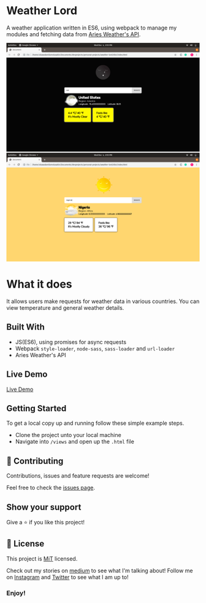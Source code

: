 # Weather Lord
A weather application written in ES6, using webpack to manage my modules and fetching data from [Aries Weather's API](https://www.aerisweather.com).

![screenshot](src/images/1.png)
![screenshot](src/images/2.png)

# What it does
It allows users make requests for weather data in various countries. You can view temperature and general weather details.

## Built With

- JS(ES6), using promises for async requests
- Webpack `style-loader`, `node-sass`, `sass-loader` and `url-loader`
- Aries Weather's API

## Live Demo

[Live Demo]()

## Getting Started

To get a local copy up and running follow these simple example steps.
- Clone the project unto your local machine
- Navigate into `/views` and open up the `.html` file

## 🤝 Contributing

Contributions, issues and feature requests are welcome!

Feel free to check the [issues page](https://github.com/Oluwadamilareolusakin/javascript-to-do-list/issues).

## Show your support

Give a ⭐️ if you like this project!

## 📝 License

This project is [MiT](lic.url) licensed.


Check out my stories on [medium](https://medium.com/@oluwadamilareo_) to see what I'm talking about!
Follow me on [Instagram](https://instagram.com/oluwadamilare_olusakin) and [Twitter](https://twitter.com/oluwadamilareo_) to see what I am up to!
### Enjoy!

